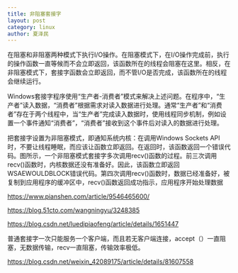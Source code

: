 ```yaml
---
title: 非阻塞套接字
layout: post
category: linux
author: 夏泽民
---
```

在阻塞和非阻塞两种模式下执行I/O操作。在阻塞模式下，在I/O操作完成前，执行的操作函数一直等候而不会立即返回，该函数所在的线程会阻塞在这里。相反，在非阻塞模式下，套接字函数会立即返回，而不管I/O是否完成，该函数所在的线程会继续运行。

  Windows套接字程序使用“生产者-消费者”模式来解决上述问题。在程序中，“生产者”读入数据，“消费者”根据需求对读入数据进行处理。通常“生产者”和“消费者”存在于两个线程中，当“生产者”完成读入数据时，使用线程同步机制，例如设置一个事件通知“消费者”，“消费者”接收到这个事件后对读入的数据进行处理。
<!-- more -->
把套接字设置为非阻塞模式，即通知系统内核：在调用Windows Sockets API时，不要让线程睡眠，而应该让函数立即返回。在返回时，该函数返回一个错误代码。图所示，一个非阻塞模式套接字多次调用recv()函数的过程。前三次调用recv()函数时，内核数据还没有准备好。因此，该函数立即返回WSAEWOULDBLOCK错误代码。第四次调用recv()函数时，数据已经准备好，被复制到应用程序的缓冲区中，recv()函数返回成功指示，应用程序开始处理数据

https://www.pianshen.com/article/9546465600/

https://blog.51cto.com/wangningyu/3248385

https://blog.csdn.net/luedipiaofeng/article/details/1651447

普通套接字一次只能服务一个客户端，而且若无客户端连接，accept（）一直阻塞，无数据传输，recv一直阻塞，传输效率极低。

https://blog.csdn.net/weixin_42089175/article/details/81607558

